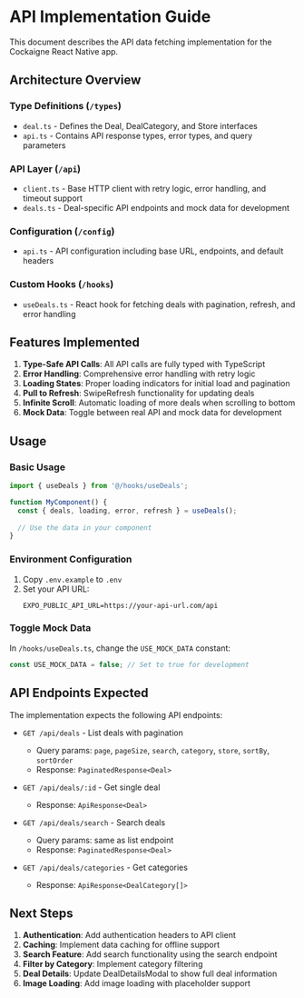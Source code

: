 # API Implementation Guide

This document describes the API data fetching implementation for the Cockaigne React Native app.

## Architecture Overview

### Type Definitions (`/types`)
- `deal.ts` - Defines the Deal, DealCategory, and Store interfaces
- `api.ts` - Contains API response types, error types, and query parameters

### API Layer (`/api`)
- `client.ts` - Base HTTP client with retry logic, error handling, and timeout support
- `deals.ts` - Deal-specific API endpoints and mock data for development

### Configuration (`/config`)
- `api.ts` - API configuration including base URL, endpoints, and default headers

### Custom Hooks (`/hooks`)
- `useDeals.ts` - React hook for fetching deals with pagination, refresh, and error handling

## Features Implemented

1. **Type-Safe API Calls**: All API calls are fully typed with TypeScript
2. **Error Handling**: Comprehensive error handling with retry logic
3. **Loading States**: Proper loading indicators for initial load and pagination
4. **Pull to Refresh**: SwipeRefresh functionality for updating deals
5. **Infinite Scroll**: Automatic loading of more deals when scrolling to bottom
6. **Mock Data**: Toggle between real API and mock data for development

## Usage

### Basic Usage
```typescript
import { useDeals } from '@/hooks/useDeals';

function MyComponent() {
  const { deals, loading, error, refresh } = useDeals();
  
  // Use the data in your component
}
```

### Environment Configuration
1. Copy `.env.example` to `.env`
2. Set your API URL:
   ```
   EXPO_PUBLIC_API_URL=https://your-api-url.com/api
   ```

### Toggle Mock Data
In `/hooks/useDeals.ts`, change the `USE_MOCK_DATA` constant:
```typescript
const USE_MOCK_DATA = false; // Set to true for development
```

## API Endpoints Expected

The implementation expects the following API endpoints:

- `GET /api/deals` - List deals with pagination
  - Query params: `page`, `pageSize`, `search`, `category`, `store`, `sortBy`, `sortOrder`
  - Response: `PaginatedResponse<Deal>`

- `GET /api/deals/:id` - Get single deal
  - Response: `ApiResponse<Deal>`

- `GET /api/deals/search` - Search deals
  - Query params: same as list endpoint
  - Response: `PaginatedResponse<Deal>`

- `GET /api/deals/categories` - Get categories
  - Response: `ApiResponse<DealCategory[]>`

## Next Steps

1. **Authentication**: Add authentication headers to API client
2. **Caching**: Implement data caching for offline support
3. **Search Feature**: Add search functionality using the search endpoint
4. **Filter by Category**: Implement category filtering
5. **Deal Details**: Update DealDetailsModal to show full deal information
6. **Image Loading**: Add image loading with placeholder support